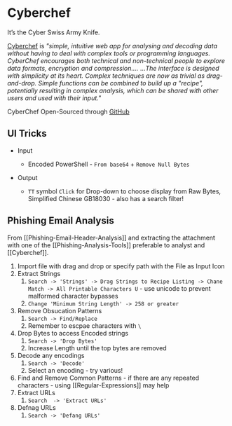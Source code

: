 # Cyberchef

It’s the Cyber Swiss Army Knife.

[Cyberchef](https://cyberchef.org/) is *"simple, intuitive web app for analysing and decoding data without having to deal with complex tools or programming languages. CyberChef encourages both technical and non-technical people to explore data formats, encryption and compression....*
...*The interface is designed with simplicity at its heart. Complex techniques are now as trivial as drag-and-drop. Simple functions can be combined to build up a "recipe", potentially resulting in complex analysis, which can be shared with other users and used with their input."*

CyberChef Open-Sourced through [GitHub](https://github.com/gchq/CyberChef)

## UI Tricks

- Input
	- Encoded PowerShell - `From base64` + `Remove Null Bytes`

- Output 
	- `TT` symbol `Click` for Drop-down to choose display from Raw Bytes, Simplified Chinese GB18030 - also has a search filter! 


## Phishing Email Analysis

From [[Phishing-Email-Header-Analysis]] and extracting the attachment with one of the [[Phishing-Analysis-Tools]] preferable to analyst and [[Cyberchef]].

1. Import file with drag and drop or specify path with the File as Input Icon
2. Extract Strings
	1. `Search -> 'Strings' -> Drag Strings to Recipe Listing -> Chane Match -> All Printable Characters U` - use unicode to prevent malformed character bypasses
	2. `Change 'Minimum String Length' -> 258 or greater`
3. Remove Obsucation Patterns
	1. `Search -> Find/Replace`
	2. Remember to escpae characters with `\`
4. Drop Bytes to access Encoded strings
	1. `Search -> 'Drop Bytes'`
	2. Increase Length until the top bytes are removed
5. Decode any encodings 
	1. `Search -> 'Decode'`
	2. Select an encoding - try various!
6. Find and Remove Common Patterns - if there are any repeated characters - using [[Regular-Expressions]] may help
7. Extract URLs
	1. `Search  -> 'Extract URLs'`
8. Defnag URLs
	1. `Search -> 'Defang URLs'`